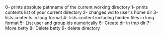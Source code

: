 0- prints absolute pathname of the current working directory
1- prints contents list of your current directory
2- changes wd to user's home dir
3- lists contents in long format
4- lists content including hidden files in long format
5- List user and group ids numerically
6- Create dir in tmp dir
7- Move betty
8- Delete betty
9- delete directory 

